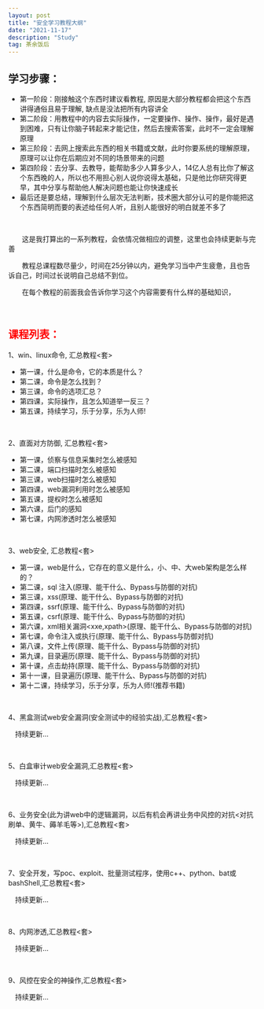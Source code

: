 ```yaml
---
layout: post
title: "安全学习教程大纲"
date: "2021-11-17"
description: "Study"
tag: 茶余饭后
--- 
```


## 学习步骤：
* 第一阶段：刚接触这个东西时建议看教程, 原因是大部分教程都会把这个东西讲得通俗且易于理解, 缺点是没法把所有内容讲全
* 第二阶段：用教程中的内容去实际操作，一定要操作、操作、操作，最好是遇到困难，只有让你脑子转起来才能记住，然后去搜索答案，此时不一定会理解原理
* 第三阶段：去网上搜索此东西的相关书籍或文献，此时你要系统的理解原理，原理可以让你在后期应对不同的场景带来的问题
* 第四阶段：去分享、去教导，能帮助多少人算多少人，14亿人总有比你了解这个东西晚的人，所以也不用担心别人说你说得太基础，只是他比你研究得更早，其中分享与帮助他人解决问题也能让你快速成长
* 最后还是要总结，理解到什么层次无法判断，技术圈大部分认可的是你能把这个东西简明而要的表述给任何人听，且别人能很好的明白就差不多了

&emsp;

&emsp;&emsp;这是我打算出的一系列教程，会依情况做相应的调整，这里也会持续更新与完善

&emsp;&emsp;教程总课程数尽量少，时间在25分钟以内，避免学习当中产生疲惫，且也告诉自己，时间过长说明自己总结不到位。

&emsp;&emsp;在每个教程的前面我会告诉你学习这个内容需要有什么样的基础知识，

&emsp;
## <font color=red>课程列表：</font>
1、win、linux命令, 汇总教程<套>
+ 第一课，什么是命令，它的本质是什么？
+ 第二课，命令是怎么找到？
+ 第三课，命令的选项汇总？
+ 第四课，实际操作，且怎么知道举一反三？
+ 第五课，持续学习，乐于分享，乐为人师!

&emsp;
&emsp;

2、直面对方防御, 汇总教程<套>
+ 第一课，侦察与信息采集时怎么被感知
+ 第二课，端口扫描时怎么被感知
+ 第三课，web扫描时怎么被感知
+ 第四课，web漏洞利用时怎么被感知
+ 第五课，提权时怎么被感知
+ 第六课，后门的感知
+ 第七课，内网渗透时怎么被感知

&emsp;
&emsp;

3、web安全, 汇总教程<套>
+ 第一课，web是什么，它存在的意义是什么，小、中、大web架构是怎么样的？
+ 第二课，sql 注入(原理、能干什么、Bypass与防御的对抗)
+ 第三课，xss(原理、能干什么、Bypass与防御的对抗)
+ 第四课，ssrf(原理、能干什么、Bypass与防御的对抗)
+ 第五课，csrf(原理、能干什么、Bypass与防御的对抗)
+ 第六课，xml相关漏洞<xxe,xpath>(原理、能干什么、Bypass与防御的对抗)
+ 第七课，命令注入或执行(原理、能干什么、Bypass与防御对抗)
+ 第八课，文件上传(原理、能干什么、Bypass与防御的对抗)
+ 第九课，目录遍历(原理、能干什么、Bypass与防御的对抗)
+ 第十课，点击劫持(原理、能干什么、Bypass与防御的对抗)
+ 第十一课，目录遍历(原理、能干什么、Bypass与防御的对抗)
+ 第十二课，持续学习，乐于分享，乐为人师!(推荐书籍)

&emsp;
&emsp;

4、黑盒测试web安全漏洞(安全测试中的经验实战),汇总教程<套>

&emsp;持续更新...

&emsp;

5、白盒审计web安全漏洞,汇总教程<套>

&emsp;持续更新...

&emsp;

6、业务安全(此为讲web中的逻辑漏洞，以后有机会再讲业务中风控的对抗<对抗刷单、黄牛、薅羊毛等>),汇总教程<套>


&emsp;持续更新...

&emsp;

7、安全开发，写poc、exploit、批量测试程序，使用c++、python、bat或bashShell,汇总教程<套>

&emsp;持续更新...

&emsp;

8、内网渗透,汇总教程<套>

&emsp;持续更新...

&emsp;

9、风控在安全的神操作,汇总教程<套>

&emsp;持续更新...

&emsp;
